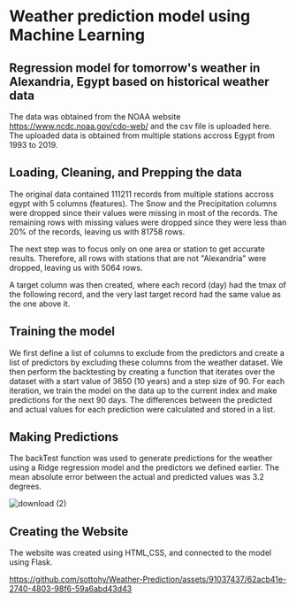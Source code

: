 # Weather prediction model using Machine Learning

## Regression model for tomorrow's weather in Alexandria, Egypt based on historical weather data

The data was obtained from the NOAA website https://www.ncdc.noaa.gov/cdo-web/ and the csv file is uploaded here. The uploaded data is obtained from multiple stations accross Egypt from 1993 to 2019. 

## Loading, Cleaning, and Prepping the data
The original data contained 111211 records from multiple stations accross egypt with 5 columns (features). The Snow and the Precipitation columns were dropped since their values were missing in most of the records. The remaining rows with missing values were dropped since they were less than 20% of the records, leaving us with 81758 rows. 

The next step was to focus only on one area or station to get accurate results. Therefore, all rows with stations that are not "Alexandria" were dropped, leaving us with 5064 rows.

A target column was then created, where each record (day) had the tmax of the following record, and the very last target record had the same value as the one above it. 

## Training the model
We first define a list of columns to exclude from the predictors and create a list of predictors by excluding these columns from the weather dataset. We then perform the backtesting by creating a function that iterates over the dataset with a start value of 3650 (10 years) and a step size of 90. For each iteration, we train the model on the data up to the current index and make predictions for the next 90 days. The differences between the predicted and actual values for each prediction were calculated and stored in a list. 

## Making Predictions
The backTest function was used to generate predictions for the weather using a Ridge regression model and the predictors we defined earlier. The mean absolute error between the actual and predicted values was 3.2 degrees.

![download (2)](https://github.com/sottohy/Weather-Prediction/assets/91037437/9d00c822-2760-4f9e-a0f3-b32cc12154ba)

## Creating the Website
The website was created using HTML,CSS, and connected to the model using Flask.

https://github.com/sottohy/Weather-Prediction/assets/91037437/62acb41e-2740-4803-98f6-59a6abd43d43


